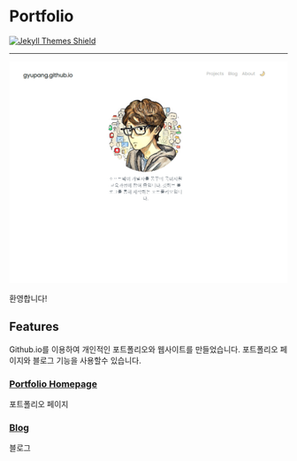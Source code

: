 # Portfolio

<a href="https://gyupang.github.io/">
    <img src="https://img.shields.io/badge/featured%20on-JekyllThemes-red.svg" height="20" alt="Jekyll Themes Shield" loading="lazy">
</a>

---

![home](_images/main.png)

환영합니다!



## Features
Github.io를 이용하여 개인적인 포트폴리오와 웹사이트를 만들었습니다.
포트폴리오 페이지와 블로그 기능을 사용할수 있습니다.

### [Portfolio Homepage](https://gyupang.github.io/projects/)

포트폴리오 페이지
<!-- 
### [Presentations List]()

A optional list of your presentations auto-generated for a data file. -->

### [Blog](https://gyupang.github.io/blog/)

블로그


<!-- ## Licence

The theme is available as open source under the terms of the [MIT Licence](https://opensource.org/licenses/MIT). -->


<!-- https://youssefraafatnasry.github.io/portfolYOU/docs/ -->